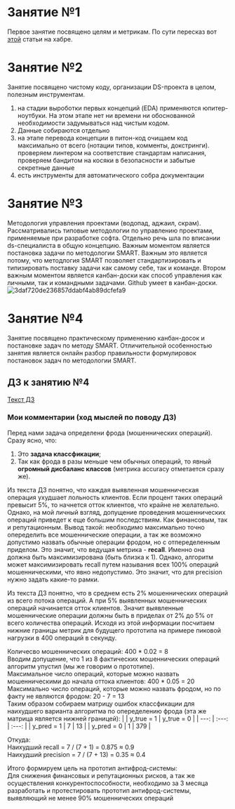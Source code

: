 # Занятие №1
Первое занятие посвящено целям и метрикам.
По сути пересказ вот [этой](https://habr.com/ru/companies/ods/articles/328372/) статьи на хабре.

# Занятие №2
Занятие посвящено чистому коду, организации DS-проекта в целом, полезным инструментам.
1) на стадии выроботки первых концепций (EDA) применяются юпитер-ноутбуки. На этом этапе нет ни времени ни обоснованной необходимости задумываться над чистым кодом.
2) Данные собираются отдельно
3) на этапе перевода концепции в питон-код очищаем код максимально от всего (нотации типов, комменты, докстринги). проверяем линтером на соответствие стандартам написания, проверяем бандитом на косяки в безопасности и забытые секретные данные
4) есть инструменты для автоматического собра документации

# Занятие №3
Методология управления проектами (водопад, аджаил, скрам).
Рассматривались типовые методологии по управлению проектами, применяемые при разработке софта. Отдельно речь шла по вписании ds-специалиста в общую концепцию. 
Важным моментом является постановка задачи по методологии SMART. Важным это является потому, что методлогия SMART позволяет стандартизировать и типизировать поставку задачи как самому себе, так и команде. Втором важным моментом является канбан-доски как способ управления как личными, так и командными задачами. Github умеет в канбан-доски.
![3daf720de236857ddabf4ab89dcfefa9](https://github.com/Che3108/my_otus/assets/89967181/c1dbf654-faa4-4b2c-8326-9fe35f4de3de)

# Занятие №4
Занятие посвящено практическому применению канбан-досок и постановке задач по методу SMART. Отличительной особенностью занятия является онлайн разбор правильности формулировок постановок задач по методологии SMART.

## ДЗ к занятию №4
[Текст ДЗ](https://github.com/Che3108/my_otus/blob/main/MLops/%D0%94%D0%97_%D0%9F%D1%80%D0%B0%D0%BA%D1%82%D0%B8%D0%BA%D0%B0._%D0%A4%D0%BE%D1%80%D0%BC%D0%B8%D1%80%D0%BE%D0%B2%D0%B0%D0%BD%D0%B8%D0%B5_%D0%BF%D1%80%D0%BE%D1%86%D0%B5%D1%81%D1%81%D0%BE%D0%B2_%D0%BA%D0%BE%D0%BC%D0%B0%D0%BD%D0%B4%D1%8B-299428-9d683a.pdf)

### Мои комментарии (ход мыслей по поводу ДЗ)
Перед нами задача определени фрода (мошеннических операций). Сразу ясно, что:
1) Это <b>задача классфикации</b>;
2) Так как фрода в разы меньше чем обычных операций, то явный <b>огромный дисбаланс классов</b> (метрика accuracy отметается сразу же).

Из текста ДЗ понятно, что каждая выявленная мошенническая операция ухудшает лольность клиентов. Если процент таких операций превысит 5%, то начнется отток клиентов, что крайне не желательно. Однако, на мой личный взгляд, допущение проведения мошеннических операций приведет к еще большим последствиям. Как финансовым, так и репутационным. Вывод такой: необходимо максимально точно опеределить все мошеннические операции, а так же возможно допустимо назвать обычные операции фродом, но с отпеределенным приделом. Это значит, что ведущая метрика - <b>recall</b>. Именно она должна быть максимизирована (быть близка к 1). Однако, алгоритм может максимизировать recall путем называния всех 100% операций мошенническими, что явно недопустимо. Это значит, что для precision нужно задать какие-то рамки. 

Из текста ДЗ понятно, что в среднем есть 2% мошеннических операций из всего потока операций. А при 5% выявленных мошеннических операций начинается отток клиентов. Значит выявленные мошеннические операции должны быть в приделах от 2% до 5% от всего количества операций. Исходя из этой информации посчитаем нижние границы метрик для будущего прототипа на примере пиковой нагрузки в 400 операций в секунду.

Количесво мошеннических операций: 400 * 0.02 = 8<br>
Вводим допущение, что 1 из 8 фактических мошеннических операций алгоритм упустил (мы же говорим о прототипе).<br>
Максимальное число операций, которые можно назвать мошенническими до начала оттока клиентов: 400 * 0.05 = 20<br>
Максимально число операций, которые можно назвать фродом, но по факту не являются фродом: 20 - 7 = 13<br>
Таким образом собираем матрицу ошибок классфикации для наихудшего варианта алгоритма по опеределению фрода (эта же матрица является нижней границей):
|  | y_true = 1 | y_true = 0 |
| ---: | :---: | :---: |
| y_pred = 1 | 7 | 13 |
| y_pred = 0 | 1 | 379 |

Откуда:<br>
Наихудший recall = 7 / (7 + 1) = 0.875 $\approx$ 0.9<br>
Наихудший precision = 7 / (7 + 13) = 0.35 $\approx$ 0.4<br>

Итого формируем цель на прототип антифрод-системы:<br>
Для снижения финансовых и репутационных рисков, а так же осуществления конкурентоспособности, необходимо за 3 месяца разработать и протестировать прототип антифрод-системы, выявляющий не менее 90% мошеннических операций
